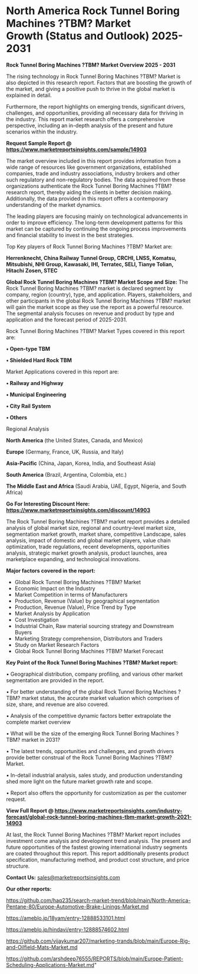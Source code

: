 # North America Rock Tunnel Boring Machines ?TBM? Market Growth (Status and Outlook) 2025-2031

<Strong> Rock Tunnel Boring Machines ?TBM? Market Overview 2025 - 2031</strong>

The rising technology in Rock Tunnel Boring Machines ?TBM? Market is also depicted in this research report. Factors that are boosting the growth of the market, and giving a positive push to thrive in the global market is explained in detail.

Furthermore, the report highlights on emerging trends, significant drivers, challenges, and opportunities, providing all necessary data for thriving in the industry. This report market research offers a comprehensive perspective, including an in-depth analysis of the present and future scenarios within the industry.

<strong>Request Sample Report @ <a href=https://www.marketreportsinsights.com/sample/14903>https://www.marketreportsinsights.com/sample/14903</a></strong>

The market overview included in this report provides information from a wide range of resources like government organizations, established companies, trade and industry associations, industry brokers and other such regulatory and non-regulatory bodies. The data acquired from these organizations authenticate the Rock Tunnel Boring Machines ?TBM? research report, thereby aiding the clients in better decision making. Additionally, the data provided in this report offers a contemporary understanding of the market dynamics.

The leading players are focusing mainly on technological advancements in order to improve efficiency. The long-term development patterns for this market can be captured by continuing the ongoing process improvements and financial stability to invest in the best strategies.

Top Key players of Rock Tunnel Boring Machines ?TBM? Market are:

<strong>Herrenknecht, China Railway Tunnel Group, CRCHI, LNSS, Komatsu, Mitsubishi, NHI Group, Kawasaki, IHI, Terratec, SELI, Tianye Tolian, Hitachi Zosen, STEC</strong>

<strong><b>Global Rock Tunnel Boring Machines ?TBM? Market Scope and Size:</b></strong>
The Rock Tunnel Boring Machines ?TBM? market is declared segment by company, region (country), type, and application. Players, stakeholders, and other participants in the global Rock Tunnel Boring Machines ?TBM? market will gain the market scope as they use the report as a powerful resource. The segmental analysis focuses on revenue and product by type and application and the forecast period of 2025-2031.

Rock Tunnel Boring Machines ?TBM? Market Types covered in this report are:

<strong>• Open-type TBM

• Shielded Hard Rock TBM</strong>

Market Applications covered in this report are:

<strong>• Railway and Highway

• Municipal Engineering

• City Rail System

• Others</strong> 

Regional Analysis

<strong>North America</strong> (the United States, Canada, and Mexico)

<strong>Europe</strong> (Germany, France, UK, Russia, and Italy)

<strong>Asia-Pacific</strong> (China, Japan, Korea, India, and Southeast Asia)

<strong>South America</strong> (Brazil, Argentina, Colombia, etc.)

<strong>The Middle East and Africa</strong> (Saudi Arabia, UAE, Egypt, Nigeria, and South Africa)

<strong>Go For Interesting Discount Here: <a href=https://www.marketreportsinsights.com/discount/14903>https://www.marketreportsinsights.com/discount/14903</a></strong>

The Rock Tunnel Boring Machines ?TBM? market report provides a detailed analysis of global market size, regional and country-level market size, segmentation market growth, market share, competitive Landscape, sales analysis, impact of domestic and global market players, value chain optimization, trade regulations, recent developments, opportunities analysis, strategic market growth analysis, product launches, area marketplace expanding, and technological innovations.

<strong><b>Major factors covered in the report:</b></strong>
<ul>
  <li>Global Rock Tunnel Boring Machines ?TBM? Market </li>
  <li>Economic Impact on the Industry</li>
  <li>Market Competition in terms of Manufacturers</li>
  <li>Production, Revenue (Value) by geographical segmentation</li>
  <li>Production, Revenue (Value), Price Trend by Type</li>
  <li>Market Analysis by Application</li>
  <li>Cost Investigation</li>
  <li>Industrial Chain, Raw material sourcing strategy and Downstream Buyers</li>
  <li>Marketing Strategy comprehension, Distributors and Traders</li>
  <li>Study on Market Research Factors</li>
  <li>Global Rock Tunnel Boring Machines ?TBM? Market Forecast</li>
</ul>

<strong><b>Key Point of the Rock Tunnel Boring Machines ?TBM? Market report:</b></strong>

• Geographical distribution, company profiling, and various other market segmentation are provided in the report.

• For better understanding of the global Rock Tunnel Boring Machines ?TBM? market status, the accurate market valuation which comprises of size, share, and revenue are also covered.

• Analysis of the competitive dynamic factors better extrapolate the complete market overview

• What will be the size of the emerging Rock Tunnel Boring Machines ?TBM? market in 2031?

• The latest trends, opportunities and challenges, and growth drivers provide better construal of the Rock Tunnel Boring Machines ?TBM? Market.

• In-detail industrial analysis, sales study, and production understanding shed more light on the future market growth rate and scope.

• Report also offers the opportunity for customization as per the customer request.

<strong><b>View Full Report @ <a href=https://www.marketreportsinsights.com/industry-forecast/global-rock-tunnel-boring-machines-tbm-market-growth-2021-14903>https://www.marketreportsinsights.com/industry-forecast/global-rock-tunnel-boring-machines-tbm-market-growth-2021-14903</a></b></strong>


At last, the Rock Tunnel Boring Machines ?TBM? Market report includes investment come analysis and development trend analysis. The present and future opportunities of the fastest growing international industry segments are coated throughout this report. This report additionally presents product specification, manufacturing method, and product cost structure, and price structure.

<strong>Contact Us:</strong>
sales@marketreportsinsights.com

<strong>Our other reports:</strong>

<a href=https://github.com/haq235/search-market-trend/blob/main/North-America-Pentane-80/Europe-Automotive-Brake-Linings-Market.md>https://github.com/haq235/search-market-trend/blob/main/North-America-Pentane-80/Europe-Automotive-Brake-Linings-Market.md</a>

<a href=https://ameblo.jp/18yam/entry-12888533101.html>https://ameblo.jp/18yam/entry-12888533101.html</a>

<a href=https://ameblo.jp/hindavi/entry-12888574602.html>https://ameblo.jp/hindavi/entry-12888574602.html</a>

<a href=https://github.com/vijaykumar207/marketing-trands/blob/main/Europe-Rig-and-Oilfield-Mats-Market.md>https://github.com/vijaykumar207/marketing-trands/blob/main/Europe-Rig-and-Oilfield-Mats-Market.md</a>

<a href=https://github.com/arshdeep76555/REPORTS/blob/main/Europe-Patient-Scheduling-Applications-Market.md>https://github.com/arshdeep76555/REPORTS/blob/main/Europe-Patient-Scheduling-Applications-Market.md</a>"
